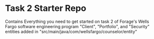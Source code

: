 # Task 2 Starter Repo
Contains Everything you need to get started on task 2 of Forage's Wells Fargo software engineering program
"Client", "Portfolio", and "Security" entities added in "src/main/java/com/wellsfargo/counselor/entity"
